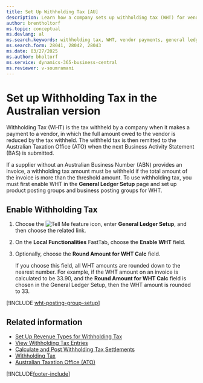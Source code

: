 ```yaml
---
title: Set Up Withholding Tax [AU]
description: Learn how a company sets up withholding tax (WHT) for vendor payments on the General Ledger Setup page.
author: brentholtorf
ms.topic: conceptual
ms.devlang: al
ms.search.keywords: withholding tax, WHT, vendor payments, general ledger setup, product posting groups, business posting groups, Australian Taxation Office, ATO, business activity statement, BAS, Australian business number, ABN, Australian version
ms.search.form: 28041, 28042, 28043
ms.date: 03/27/2025
ms.author: bholtorf
ms.service: dynamics-365-business-central
ms.reviewer: v-soumramani
---
```


# Set up Withholding Tax in the Australian version

Withholding Tax (WHT) is the tax withheld by a company when it makes a payment to a vendor, in which the full amount owed to the vendor is reduced by the tax withheld. The withheld tax is then remitted to the Australian Taxation Office (ATO) when the next Business Activity Statement (BAS) is submitted.  

If a supplier without an Australian Business Number (ABN) provides an invoice, a withholding tax amount must be withheld if the total amount of the invoice is more than the threshold amount. To use withholding tax, you must first enable WHT in the **General Ledger Setup** page and set up product posting groups and business posting groups for WHT.  

## Enable Withholding Tax

1. Choose the ![Tell Me feature](../../media/ui-search/search_small.png "Tell me what you want to do") icon, enter **General Ledger Setup**, and then choose the related link.  
1. On the **Local Functionalities** FastTab, choose the **Enable WHT** field.  
1. Optionally, choose the **Round Amount for WHT Calc** field.

    If you choose this field, all WHT amounts are rounded down to the nearest number. For example, if the WHT amount on an invoice is calculated to be 33.90, and the **Round Amount for WHT Calc** field is chosen in the General Ledger Setup, then the WHT amount is rounded to 33.

[!INCLUDE [wht-posting-group-setup](../includes/AUNZ/wht-posting-group-setup.md)]

## Related information

- [Set Up Revenue Types for Withholding Tax](how-to-set-up-revenue-types-for-withholding-tax.md)  
- [View Withholding Tax Entries](how-to-view-withholding-tax-entries.md)  
- [Calculate and Post Withholding Tax Settlements](how-to-calculate-and-post-withholding-tax-settlements.md)  
- [Withholding Tax](withholding-tax.md)  
- [Australian Taxation Office (ATO)](https://www.ato.gov.au/)  

[!INCLUDE[footer-include](../../includes/footer-banner.md)]
